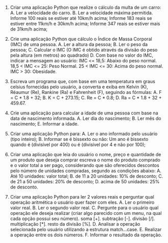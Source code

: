 1. Criar uma aplicação Python que realize o cálculo da multa de um carro:
A. Ler a velocidade do carro.
B. Ler a velocidade máxima permitida.
Informe 100 reais se estiver até 10km/h acima;
Informe 183 reais se estiver entre 11km/h e 30km/h acima;
Informe 347 reais se estiver mais de 31km/h acima;

2. Crie uma aplicação Python que cálculo o Índice de Massa Corporal (IMC) de uma pessoa.
A. Ler a altura da pessoa;
B. Ler o peso da pessoa;
C. Calcular o IMC (O IMC é obtido através da divisão do peso pela altura (em metros) ao
quadrado)
D. Com base no valor do IMC, indicar a mensagem ao usuário:
IMC <= 18,5: Abaixo do peso normal.
18,5 < IMC <= 25: Peso Normal.
25 < IMC <= 30: Acima do peso normal.
IMC > 30: Obesidade.

3. Escreva um programa que, com base em uma temperatura em graus celsius fornecidas pelo
usuário, a converta e exiba em Kelvin (K), Réaumur (Re), Rankine (Ra) e Fahrenheit (F),
seguindo as fórmulas:
A. F = C * 1.8 + 32;
B. K = C + 273.15;
C. Re = C * 0.8;
D. Ra = C * 1.8 + 32 + 459.67.

4. Crie uma aplicação para calcular a idade de uma pessoa com base na data de nascimento
informada.
A. Ler dia do nascimento;
B. Ler mês do nascimento;
E. Informar a idade.

5. Criar uma aplicação Python para:
A. Ler o ano informado pelo usuário (tipo inteiro);
B. Informar se é bissexto ou não:
Um ano é bissexto quando é (divisível por 400) ou é (divisível por 4 e não por 100);

6. Criar uma aplicação que leia do usuário o nome, preço e quantidade de um produto que
deseja comprar escreva o nome do produto comprado e o valor total a ser pago, considerando
que são oferecidos descontos pelo número de unidades compradas, segundo as condições
abaixo:
A. Até 10 unidades: valor total;
B. de 11 a 20 unidades: 10% de desconto;
C. de 21 a 50 unidades: 20% de desconto;
D. acima de 50 unidades: 25% de desconto.

7. Criar uma aplicação Python para ler 2 valores reais e perguntar qual operação aritmética o
usuário quer fazer com eles.
A. Ler o primeiro valor real.
B. Ler o segundo valor real.
C. Pergunte para o usuário qual operação ele deseja realizar (criar algo parecido com um
menu, na qual cada opção possui seu número).
soma [+].
subtração [-].
divisão [/].
multiplicação [*].
resto da divisão [%].
D. Analisar a operação selecionada pelo usuário utilizando a estrutura match...case.
E. Realizar a operação entre os dois números.
F. Informar o resultado da operação.
